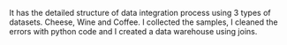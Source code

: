 It has the detailed structure of data integration process using 3 types of datasets.
Cheese, Wine and Coffee.
I collected the samples, I cleaned the errors with python code and I created a data warehouse using joins.
